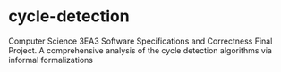 # cycle-detection
Computer Science 3EA3 Software Specifications and Correctness Final Project. A comprehensive analysis of the cycle detection algorithms via informal formalizations

